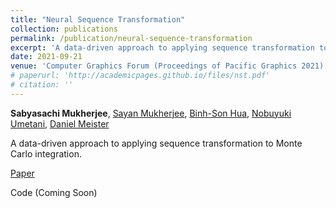 ```yaml
---
title: "Neural Sequence Transformation"
collection: publications
permalink: /publication/neural-sequence-transformation
excerpt: 'A data-driven approach to applying sequence transformation to Monte Carlo integration.'
date: 2021-09-21
venue: 'Computer Graphics Forum (Proceedings of Pacific Graphics 2021)'
# paperurl: 'http://academicpages.github.io/files/nst.pdf'
# citation: ''
---
```


**Sabyasachi Mukherjee**, [Sayan Mukherjee](https://homepages.math.uic.edu/~potla/), [Binh-Son Hua](https://sonhua.github.io/), [Nobuyuki Umetani](https://cgenglab.github.io/labpage/en/authors/admin/), [Daniel Meister](https://meistdan.github.io/)

A data-driven approach to applying sequence transformation to Monte Carlo integration.

[Paper](/files/nst.pdf)

Code (Coming Soon)
